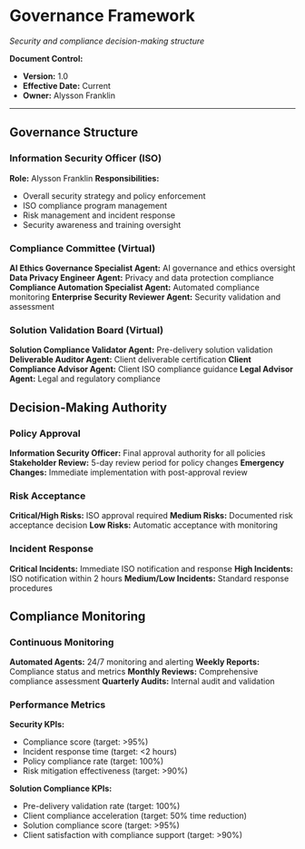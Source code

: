 # Governance Framework
*Security and compliance decision-making structure*

**Document Control:**
- **Version:** 1.0
- **Effective Date:** Current
- **Owner:** Alysson Franklin

---

## Governance Structure

### Information Security Officer (ISO)
**Role:** Alysson Franklin
**Responsibilities:**
- Overall security strategy and policy enforcement
- ISO compliance program management
- Risk management and incident response
- Security awareness and training oversight

### Compliance Committee (Virtual)
**AI Ethics Governance Specialist Agent:** AI governance and ethics oversight
**Data Privacy Engineer Agent:** Privacy and data protection compliance
**Compliance Automation Specialist Agent:** Automated compliance monitoring
**Enterprise Security Reviewer Agent:** Security validation and assessment

### Solution Validation Board (Virtual)
**Solution Compliance Validator Agent:** Pre-delivery solution validation
**Deliverable Auditor Agent:** Client deliverable certification
**Client Compliance Advisor Agent:** Client ISO compliance guidance
**Legal Advisor Agent:** Legal and regulatory compliance

## Decision-Making Authority

### Policy Approval
**Information Security Officer:** Final approval authority for all policies
**Stakeholder Review:** 5-day review period for policy changes
**Emergency Changes:** Immediate implementation with post-approval review

### Risk Acceptance
**Critical/High Risks:** ISO approval required
**Medium Risks:** Documented risk acceptance decision
**Low Risks:** Automatic acceptance with monitoring

### Incident Response
**Critical Incidents:** Immediate ISO notification and response
**High Incidents:** ISO notification within 2 hours
**Medium/Low Incidents:** Standard response procedures

## Compliance Monitoring

### Continuous Monitoring
**Automated Agents:** 24/7 monitoring and alerting
**Weekly Reports:** Compliance status and metrics
**Monthly Reviews:** Comprehensive compliance assessment
**Quarterly Audits:** Internal audit and validation

### Performance Metrics
**Security KPIs:**
- Compliance score (target: >95%)
- Incident response time (target: <2 hours)
- Policy compliance rate (target: 100%)
- Risk mitigation effectiveness (target: >90%)

**Solution Compliance KPIs:**
- Pre-delivery validation rate (target: 100%)
- Client compliance acceleration (target: 50% time reduction)
- Solution compliance score (target: >95%)
- Client satisfaction with compliance support (target: >90%)